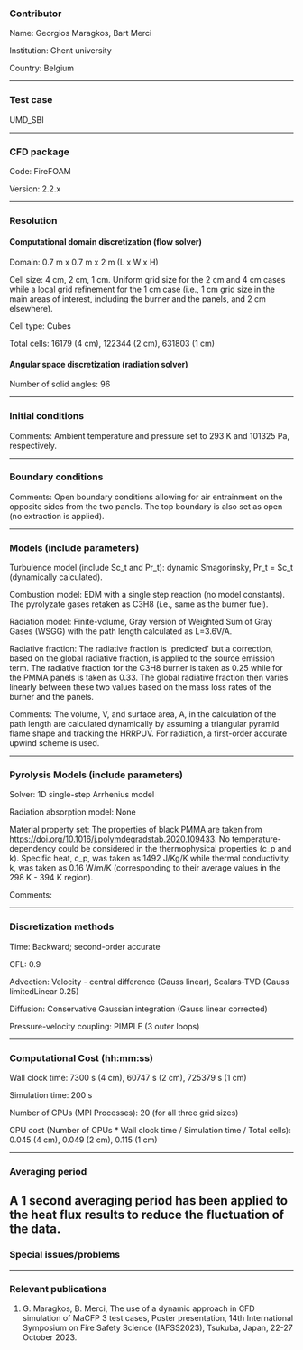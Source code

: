 ### Contributor

Name: Georgios Maragkos, Bart Merci

Institution: Ghent university

Country: Belgium

------------------

### Test case

UMD_SBI

------------------

### CFD package

Code: FireFOAM

Version: 2.2.x

------------------

### Resolution

#### Computational domain discretization (flow solver)

Domain: 0.7 m x 0.7 m x 2 m (L x W x H)

Cell size: 4 cm, 2 cm, 1 cm. Uniform grid size for the 2 cm and 4 cm cases while a local grid refinement for the 1 cm case (i.e., 1 cm grid size in the main areas of interest, including the burner and the panels, and 2 cm elsewhere).

Cell type: Cubes

Total cells: 16179 (4 cm), 122344 (2 cm), 631803 (1 cm)

#### Angular space discretization (radiation solver)

Number of solid angles: 96

------------------

### Initial conditions

Comments: Ambient temperature and pressure set to 293 K and 101325 Pa, respectively. 

------------------

### Boundary conditions

Comments: Open boundary conditions allowing for air entrainment on the opposite sides from the two panels. The top boundary is also set as open (no extraction is applied).

------------------

### Models (include parameters)

Turbulence model (include Sc_t and Pr_t): dynamic Smagorinsky, Pr_t = Sc_t (dynamically calculated).

Combustion model: EDM with a single step reaction (no model constants). The pyrolyzate gases retaken as C3H8 (i.e., same as the burner fuel).

Radiation model: Finite-volume, Gray version of Weighted Sum of Gray Gases (WSGG) with the path length calculated as L=3.6V/A.

Radiative fraction: The radiative fraction is 'predicted' but a correction, based on the global radiative fraction, is applied to the source emission term. The radiative fraction for the C3H8 burner is taken as 0.25 while for the PMMA panels is taken as 0.33. The global radiative fraction then varies linearly between these two values based on the mass loss rates of the burner and the panels.

Comments: The volume, V, and surface area, A, in the calculation of the path length are calculated dynamically by assuming a triangular pyramid flame shape and tracking the HRRPUV. For radiation, a first-order accurate upwind scheme is used.

------------------

### Pyrolysis Models (include parameters)

Solver: 1D single-step Arrhenius model 

Radiation absorption model: None

Material property set: The properties of black PMMA are taken from https://doi.org/10.1016/j.polymdegradstab.2020.109433. No temperature-dependency could be considered in the thermophysical properties (c_p and k). Specific heat, c_p, was taken as 1492 J/Kg/K while thermal conductivity, k, was taken as 0.16 W/m/K (corresponding to their average values in the 298 K - 394 K region).

Comments:

------------------

### Discretization methods

Time: Backward; second-order accurate

CFL: 0.9

Advection: Velocity - central difference (Gauss linear), Scalars-TVD (Gauss limitedLinear 0.25)

Diffusion: Conservative Gaussian integration (Gauss linear corrected)

Pressure-velocity coupling: PIMPLE (3 outer loops)

------------------

### Computational Cost (hh:mm:ss)

Wall clock time: 7300 s (4 cm), 60747 s (2 cm), 725379 s (1 cm)

Simulation time: 200 s

Number of CPUs (MPI Processes): 20 (for all three grid sizes)

CPU cost (Number of CPUs * Wall clock time / Simulation time / Total cells): 0.045 (4 cm), 0.049 (2 cm), 0.115 (1 cm)

------------------

### Averaging period

A 1 second averaging period has been applied to the heat flux results to reduce the fluctuation of the data.
------------------

### Special issues/problems

------------------

### Relevant publications

1. G. Maragkos, B. Merci, The use of a dynamic approach in CFD simulation of MaCFP 3 test cases, Poster presentation, 14th International Symposium on Fire Safety Science (IAFSS2023), Tsukuba, Japan, 22-27 October 2023.
